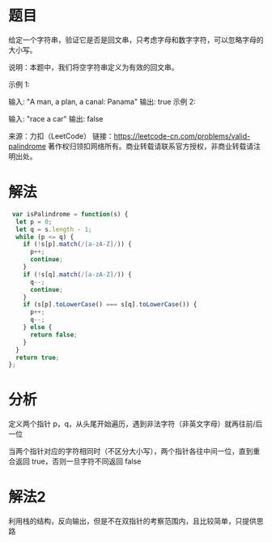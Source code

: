 
# 题目

给定一个字符串，验证它是否是回文串，只考虑字母和数字字符，可以忽略字母的大小写。

说明：本题中，我们将空字符串定义为有效的回文串。

示例 1:

输入: "A man, a plan, a canal: Panama"
输出: true
示例 2:

输入: "race a car"
输出: false

来源：力扣（LeetCode）
链接：https://leetcode-cn.com/problems/valid-palindrome
著作权归领扣网络所有。商业转载请联系官方授权，非商业转载请注明出处。

# 解法

```javascript
 var isPalindrome = function(s) {
  let p = 0;
  let q = s.length - 1;
  while (p <= q) {
    if (!s[p].match(/[a-zA-Z]/)) {
      p++;
      continue;
    }
    if (!s[q].match(/[a-zA-Z]/)) {
      q--;
      continue;
    }
    if (s[p].toLowerCase() === s[q].toLowerCase()) {
      p++;
      q--;
    } else {
      return false;
    }
  }
  return true;
};
```

# 分析

定义两个指针 p，q，从头尾开始遍历，遇到非法字符（非英文字母）就再往前/后一位

当两个指针对应的字符相同时（不区分大小写），两个指针各往中间一位，直到重合返回 true，否则一旦字符不同返回 false

# 解法2

利用栈的结构，反向输出，但是不在双指针的考察范围内，且比较简单，只提供思路          

